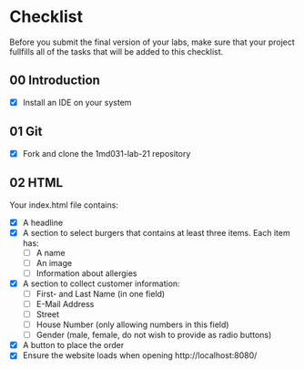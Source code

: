 # Checklist

Before you submit the final version of your labs, make sure that your project fullfills all of the tasks that will be added to this checklist.

## 00 Introduction

- [x] Install an IDE on your system

## 01 Git

- [x] Fork and clone the 1md031-lab-21 repository

## 02 HTML

Your index.html file contains:
- [x] A headline
- [x] A section to select burgers that contains at least three items. Each item has:
    - [ ] A name
    - [ ] An image
    - [ ] Information about allergies 
- [x] A section to collect customer information:
    - [ ] First- and Last Name (in one field)
    - [ ] E-Mail Address
    - [ ] Street
    - [ ] House Number (only allowing numbers in this field)
    - [ ] Gender (male, female, do not wish to provide as radio buttons)
- [x] A button to place the order
- [x] Ensure the website loads when opening http://localhost:8080/